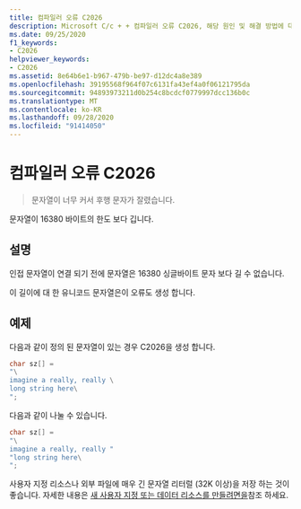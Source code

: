 ```yaml
---
title: 컴파일러 오류 C2026
description: Microsoft C/c + + 컴파일러 오류 C2026, 해당 원인 및 해결 방법에 대해 설명 합니다.
ms.date: 09/25/2020
f1_keywords:
- C2026
helpviewer_keywords:
- C2026
ms.assetid: 8e64b6e1-b967-479b-be97-d12dc4a8e389
ms.openlocfilehash: 39195568f964f07c6131fa43ef4a0f06121795da
ms.sourcegitcommit: 94893973211d0b254c8bcdcf0779997dcc136b0c
ms.translationtype: MT
ms.contentlocale: ko-KR
ms.lasthandoff: 09/28/2020
ms.locfileid: "91414050"
---
```

# <a name="compiler-error-c2026"></a>컴파일러 오류 C2026

> 문자열이 너무 커서 후행 문자가 잘렸습니다.

문자열이 16380 바이트의 한도 보다 깁니다.

## <a name="remarks"></a>설명

인접 문자열이 연결 되기 전에 문자열은 16380 싱글바이트 문자 보다 길 수 없습니다.

이 길이에 대 한 유니코드 문자열은이 오류도 생성 합니다.

## <a name="example"></a>예제

다음과 같이 정의 된 문자열이 있는 경우 C2026을 생성 합니다.

```C
char sz[] =
"\
imagine a really, really \
long string here\
";
```

다음과 같이 나눌 수 있습니다.

```C
char sz[] =
"\
imagine a really, really "
"long string here\
";
```

사용자 지정 리소스나 외부 파일에 매우 긴 문자열 리터럴 (32K 이상)을 저장 하는 것이 좋습니다. 자세한 내용은 [새 사용자 지정 또는 데이터 리소스를 만들려면을](../../windows/binary-editor.md#to-create-a-new-custom-or-data-resource)참조 하세요.
